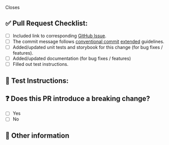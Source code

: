 
Closes <!-- Github issue # here -->

## ✅ Pull Request Checklist:
- [ ] Included link to corresponding [GitHub Issue](https://github.com/gohypergiant/standard-toolkit/issues).
- [ ] The commit message follows [conventional commit](https://www.conventionalcommits.org/en/v1.0.0/#summary) [extended](https://github.com/angular/angular/blob/22b96b9/CONTRIBUTING.md#type) guidelines.
- [ ] Added/updated unit tests and storybook for this change (for bug fixes / features).
- [ ] Added/updated documentation (for bug fixes / features)
- [ ] Filled out test instructions.

## 📝 Test Instructions:

<!--- Include instructions to test this pull request -->

## ❓ Does this PR introduce a breaking change?

- [ ] Yes
- [ ] No

<!-- If this PR contains a breaking change, please describe the impact and migration path for existing applications below. -->

## 💬 Other information

